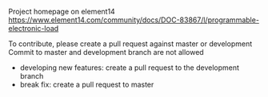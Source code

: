 Project homepage on element14 https://www.element14.com/community/docs/DOC-83867/l/programmable-electronic-load

To contribute, please create a pull request against master or development
Commit to master and development branch are not allowed

- developing new features: create a pull request to the development branch
- break fix: create a pull request to master 
